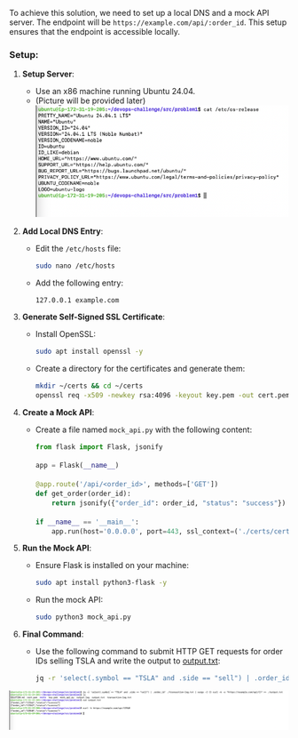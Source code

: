 To achieve this solution, we need to set up a local DNS and a mock API server. The endpoint will be `https://example.com/api/:order_id`. This setup ensures that the endpoint is accessible locally.

### Setup:

1. **Setup Server**:
   - Use an x86 machine running Ubuntu 24.04.
   - (Picture will be provided later)
   ![alt text](image-1.png)

2. **Add Local DNS Entry**:
   - Edit the `/etc/hosts` file:
     ```sh
     sudo nano /etc/hosts
     ```
   - Add the following entry:
     ```plaintext
     127.0.0.1 example.com
     ```

3. **Generate Self-Signed SSL Certificate**:
   - Install OpenSSL:
     ```sh
     sudo apt install openssl -y
     ```
   - Create a directory for the certificates and generate them:
     ```sh
     mkdir ~/certs && cd ~/certs
     openssl req -x509 -newkey rsa:4096 -keyout key.pem -out cert.pem -days 365 -nodes
     ```

4. **Create a Mock API**:
   - Create a file named `mock_api.py` with the following content:
     ```python
     from flask import Flask, jsonify

     app = Flask(__name__)

     @app.route('/api/<order_id>', methods=['GET'])
     def get_order(order_id):
         return jsonify({"order_id": order_id, "status": "success"})

     if __name__ == '__main__':
         app.run(host='0.0.0.0', port=443, ssl_context=('./certs/cert.pem', './certs/key.pem'))
     ```

5. **Run the Mock API**:
   - Ensure Flask is installed on your machine:
     ```sh
     sudo apt install python3-flask -y
     ```
   - Run the mock API:
     ```sh
     sudo python3 mock_api.py
     ```

6. **Final Command**:
   - Use the following command to submit HTTP GET requests for order IDs selling TSLA and write the output to [output.txt](http://_vscodecontentref_/0):
     ```sh
     jq -r 'select(.symbol == "TSLA" and .side == "sell") | .order_id' ./transaction-log.txt | xargs -I {} curl -k -s "https://example.com/api/{}" >> ./output.txt
     ```

![alt text](image.png)
